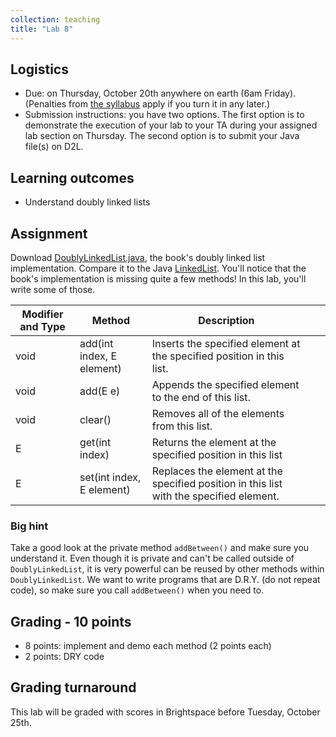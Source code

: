```yaml
---
collection: teaching
title: "Lab 8"
---
```


## Logistics
* Due: on Thursday, October 20th anywhere on earth (6am Friday). (Penalties from [the
	syllabus](https://lgw2.github.io/teaching/csci132-fall-2022/syllabus/)
	apply if you turn it in any later.)
* Submission instructions: you have two options. The first option is to
	demonstrate the execution of your lab to your TA during your assigned lab
	section on Thursday.
	The second option is to submit your Java file(s) on D2L.

## Learning outcomes
* Understand doubly linked lists

## Assignment

Download [DoublyLinkedList.java](https://lgw2.github.io/teaching/csci132-fall-2022/labs/DoublyLinkedList.java), the book's doubly linked list implementation. Compare it to the Java [LinkedList](https://docs.oracle.com/en/java/javase/17/docs/api/java.base/java/util/LinkedList.html). You'll notice that the book's implementation is missing quite a few methods! In this lab, you'll write some of those.

| Modifier and Type | Method                    | Description                                                                             |   |   |
|-------------------|---------------------------|-----------------------------------------------------------------------------------------|---|---|
| void              | add(int index, E element) | Inserts the specified element at the specified position in this list.                   |   |   |
| void              | add(E e)                  | Appends the specified element to the end of this list.                                  |   |   |
| void              | clear()                   | Removes all of the elements from this list.                                             |   |   |
| E                 | get(int index)            | Returns the element at the specified position in this list                              |   |   |
| E                 | set(int index, E element) | Replaces the element at the specified position in this list with the specified element. |   |   |

### Big hint

Take a good look at the private method `addBetween()` and make sure you understand it. Even though it is private and can't be called outside of `DoublyLinkedList`, it is very powerful can be reused by other methods within `DoublyLinkedList`. We want to write programs that are D.R.Y. (do not repeat code), so make sure you call `addBetween()` when you need to.


## Grading - 10 points
* 8 points: implement and demo each method (2 points each)
* 2 points: DRY code

## Grading turnaround
This lab will be graded with scores in Brightspace before Tuesday, October 25th.
